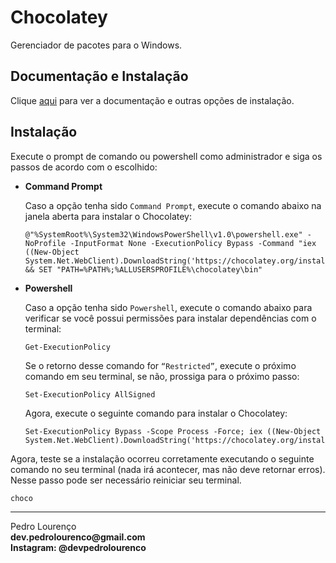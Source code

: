 # Chocolatey

Gerenciador de pacotes para o Windows.

## Documentação e Instalação

Clique [aqui](https://chocolatey.org/) para ver a documentação e outras opções de instalação.

## Instalação

Execute o prompt de comando ou powershell como administrador e siga os passos de acordo com o escolhido:

- **Command Prompt**

  Caso a opção tenha sido `Command Prompt`, execute o comando abaixo na janela aberta para instalar o Chocolatey:

  ```
  @"%SystemRoot%\System32\WindowsPowerShell\v1.0\powershell.exe" -NoProfile -InputFormat None -ExecutionPolicy Bypass -Command "iex ((New-Object System.Net.WebClient).DownloadString('https://chocolatey.org/install.ps1'))" && SET "PATH=%PATH%;%ALLUSERSPROFILE%\chocolatey\bin"
  ```

- **Powershell**

  Caso a opção tenha sido `Powershell`, execute o comando abaixo para verificar se você possui permissões para instalar dependências com o terminal:

  ```
  Get-ExecutionPolicy
  ```

  Se o retorno desse comando for `“Restricted”`, execute o próximo comando em seu terminal, se não, prossiga para o próximo passo:

  ```
  Set-ExecutionPolicy AllSigned
  ```

  Agora, execute o seguinte comando para instalar o Chocolatey:

  ```
  Set-ExecutionPolicy Bypass -Scope Process -Force; iex ((New-Object System.Net.WebClient).DownloadString('https://chocolatey.org/install.ps1'))
  ```

Agora, teste se a instalação ocorreu corretamente executando o seguinte comando no seu terminal (nada irá acontecer, mas não deve retornar erros). Nesse passo pode ser necessário reiniciar seu terminal.

```
choco
```

<hr>
<stong>Pedro Lourenço</strong><br>
<Strong>dev.pedrolourenco@gmail.com</strong><br>
<Strong>Instagram: @devpedrolourenco</strong>